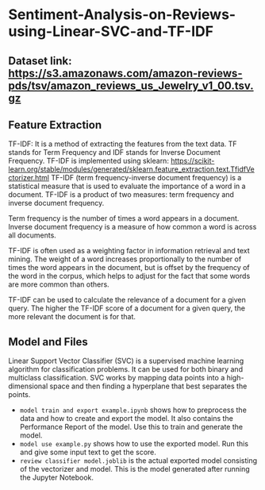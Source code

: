 # Sentiment-Analysis-on-Reviews-using-Linear-SVC-and-TF-IDF
## Dataset link: https://s3.amazonaws.com/amazon-reviews-pds/tsv/amazon_reviews_us_Jewelry_v1_00.tsv.gz

## Feature Extraction
TF-IDF: It is a method of extracting the features from the text data. TF stands for Term Frequency and IDF stands for Inverse Document Frequency.
TF-IDF is implemented using sklearn: https://scikit-learn.org/stable/modules/generated/sklearn.feature_extraction.text.TfidfVectorizer.html
TF-IDF (term frequency-inverse document frequency) is a statistical measure that is used to evaluate the importance of a word in a document. TF-IDF is a product of two measures: term frequency and inverse document frequency. 

Term frequency is the number of times a word appears in a document. 
Inverse document frequency is a measure of how common a word is across all documents.

TF-IDF is often used as a weighting factor in information retrieval and text mining. The weight of a word increases proportionally to the number of times the word appears in the document, but is offset by the frequency of the word in the corpus, which helps to adjust for the fact that some words are more common than others.

TF-IDF can be used to calculate the relevance of a document for a given query. The higher the TF-IDF score of a document for a given query, the more relevant the document is for that.

## Model and Files 
Linear Support Vector Classifier (SVC) is a supervised machine learning algorithm for classification problems. It can be used for both binary and multiclass classification. SVC works by mapping data points into a high-dimensional space and then finding a hyperplane that best separates the points.
- `model train and export example.ipynb` shows how to preprocess the data and how to create and export the model. It also contains the Performance Report of the model. Use this to train and generate the model.
- `model use example.py` shows how to use the exported model. Run this and give some input text to get the score.
- `review classifier model.joblib` is the actual exported model consisting of the vectorizer and model. This is the model generated after running the Jupyter Notebook.
